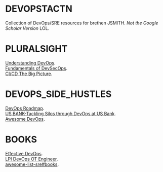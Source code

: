 DEVOPSTACTN
===========


Collection of DevOps/SRE resources for brethen JSMITH. _Not the Google Scholar Version_ LOL. 


PLURALSIGHT
===========
[Understanding DevOps](https://app.pluralsight.com/paths/skills/understanding-devops).  
[Fundamentals of DevSecOps](https://app.pluralsight.com/paths/skills/fundamentals-of-devsecops).  
[CI/CD The Big Picture](https://app.pluralsight.com/library/courses/continuous-integration-delivery-big-picture/table-of-contents).  

DEVOPS_SIDE_HUSTLES
====================
[DevOps Roadmap](https://roadmap.sh/devops).  
[US BANK-Tackling Silos through DevOps at US Bank](https://www.youtube.com/watch?v=TG2jC32p3C4).  
[Awesome DevOps](https://github.com/wmariuss/awesome-devops).  


BOOKS 
=====
[Effective DevOps](https://sauleh.github.io/fc98/static_files/materials/Effective_DevOps.pdf).  
[LPI DevOps OT Engineer](https://www.lpi.org/our-certifications/devops-overview).  
[awesome-list-sre#books](https://github.com/dastergon/awesome-sre#books).  